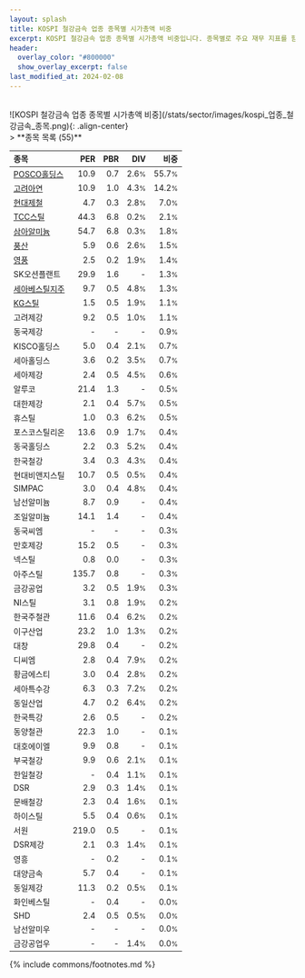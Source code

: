 ```yaml
---
layout: splash
title: KOSPI 철강금속 업종 종목별 시가총액 비중
excerpt: KOSPI 철강금속 업종 종목별 시가총액 비중입니다. 종목별로 주요 재무 지표를 함께 표시합니다.
header:
  overlay_color: "#800000"
  show_overlay_excerpt: false
last_modified_at: 2024-02-08
---
```

<br>
![KOSPI 철강금속 업종 종목별 시가총액 비중](/stats/sector/images/kospi_업종_철강금속_종목.png){: .align-center}
<br>
> **종목 목록 (55)**<a id="list"></a>

| **종목** | **PER** | **PBR** | **DIV** | **비중** |
| :------- | ------: | ------: | ------: | -------: |
| [POSCO홀딩스](/005490/) | 10.9 | 0.7 | 2.6<small>%</small> | 55.7<small>%</small> |
| [고려아연](/010130/) | 10.9 | 1.0 | 4.3<small>%</small> | 14.2<small>%</small> |
| [현대제철](/004020/) | 4.7 | 0.3 | 2.8<small>%</small> | 7.0<small>%</small> |
| [TCC스틸](/002710/) | 44.3 | 6.8 | 0.2<small>%</small> | 2.1<small>%</small> |
| [삼아알미늄](/006110/) | 54.7 | 6.8 | 0.3<small>%</small> | 1.8<small>%</small> |
| [풍산](/103140/) | 5.9 | 0.6 | 2.6<small>%</small> | 1.5<small>%</small> |
| [영풍](/000670/) | 2.5 | 0.2 | 1.9<small>%</small> | 1.4<small>%</small> |
| SK오션플랜트 | 29.9 | 1.6 | - | 1.3<small>%</small> |
| [세아베스틸지주](/001430/) | 9.7 | 0.5 | 4.8<small>%</small> | 1.3<small>%</small> |
| [KG스틸](/016380/) | 1.5 | 0.5 | 1.9<small>%</small> | 1.1<small>%</small> |
| 고려제강 | 9.2 | 0.5 | 1.0<small>%</small> | 1.1<small>%</small> |
| 동국제강 | - | - | - | 0.9<small>%</small> |
| KISCO홀딩스 | 5.0 | 0.4 | 2.1<small>%</small> | 0.7<small>%</small> |
| 세아홀딩스 | 3.6 | 0.2 | 3.5<small>%</small> | 0.7<small>%</small> |
| 세아제강 | 2.4 | 0.5 | 4.5<small>%</small> | 0.6<small>%</small> |
| 알루코 | 21.4 | 1.3 | - | 0.5<small>%</small> |
| 대한제강 | 2.1 | 0.4 | 5.7<small>%</small> | 0.5<small>%</small> |
| 휴스틸 | 1.0 | 0.3 | 6.2<small>%</small> | 0.5<small>%</small> |
| 포스코스틸리온 | 13.6 | 0.9 | 1.7<small>%</small> | 0.4<small>%</small> |
| 동국홀딩스 | 2.2 | 0.3 | 5.2<small>%</small> | 0.4<small>%</small> |
| 한국철강 | 3.4 | 0.3 | 4.3<small>%</small> | 0.4<small>%</small> |
| 현대비앤지스틸 | 10.7 | 0.5 | 0.5<small>%</small> | 0.4<small>%</small> |
| SIMPAC | 3.0 | 0.4 | 4.8<small>%</small> | 0.4<small>%</small> |
| 남선알미늄 | 8.7 | 0.9 | - | 0.4<small>%</small> |
| 조일알미늄 | 14.1 | 1.4 | - | 0.4<small>%</small> |
| 동국씨엠 | - | - | - | 0.3<small>%</small> |
| 만호제강 | 15.2 | 0.5 | - | 0.3<small>%</small> |
| 넥스틸 | 0.8 | 0.0 | - | 0.3<small>%</small> |
| 아주스틸 | 135.7 | 0.8 | - | 0.3<small>%</small> |
| 금강공업 | 3.2 | 0.5 | 1.9<small>%</small> | 0.3<small>%</small> |
| NI스틸 | 3.1 | 0.8 | 1.9<small>%</small> | 0.2<small>%</small> |
| 한국주철관 | 11.6 | 0.4 | 6.2<small>%</small> | 0.2<small>%</small> |
| 이구산업 | 23.2 | 1.0 | 1.3<small>%</small> | 0.2<small>%</small> |
| 대창 | 29.8 | 0.4 | - | 0.2<small>%</small> |
| 디씨엠 | 2.8 | 0.4 | 7.9<small>%</small> | 0.2<small>%</small> |
| 황금에스티 | 3.0 | 0.4 | 2.8<small>%</small> | 0.2<small>%</small> |
| 세아특수강 | 6.3 | 0.3 | 7.2<small>%</small> | 0.2<small>%</small> |
| 동일산업 | 4.7 | 0.2 | 6.4<small>%</small> | 0.2<small>%</small> |
| 한국특강 | 2.6 | 0.5 | - | 0.2<small>%</small> |
| 동양철관 | 22.3 | 1.0 | - | 0.1<small>%</small> |
| 대호에이엘 | 9.9 | 0.8 | - | 0.1<small>%</small> |
| 부국철강 | 9.9 | 0.6 | 2.1<small>%</small> | 0.1<small>%</small> |
| 한일철강 | - | 0.4 | 1.1<small>%</small> | 0.1<small>%</small> |
| DSR | 2.9 | 0.3 | 1.4<small>%</small> | 0.1<small>%</small> |
| 문배철강 | 2.3 | 0.4 | 1.6<small>%</small> | 0.1<small>%</small> |
| 하이스틸 | 5.5 | 0.4 | 0.6<small>%</small> | 0.1<small>%</small> |
| 서원 | 219.0 | 0.5 | - | 0.1<small>%</small> |
| DSR제강 | 2.1 | 0.3 | 1.4<small>%</small> | 0.1<small>%</small> |
| 영흥 | - | 0.2 | - | 0.1<small>%</small> |
| 대양금속 | 5.7 | 0.4 | - | 0.1<small>%</small> |
| 동일제강 | 11.3 | 0.2 | 0.5<small>%</small> | 0.1<small>%</small> |
| 화인베스틸 | - | 0.4 | - | 0.0<small>%</small> |
| SHD | 2.4 | 0.5 | 0.5<small>%</small> | 0.0<small>%</small> |
| 남선알미우 | - | - | - | 0.0<small>%</small> |
| 금강공업우 | - | - | 1.4<small>%</small> | 0.0<small>%</small> |

{% include commons/footnotes.md %}